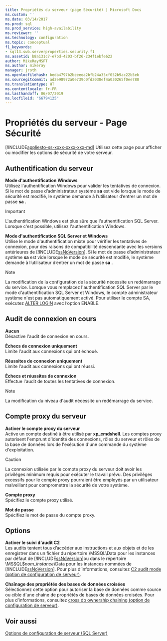```yaml
---
title: Propriétés du serveur (page Sécurité) | Microsoft Docs
ms.custom: ''
ms.date: 03/14/2017
ms.prod: sql
ms.prod_service: high-availability
ms.reviewer: ''
ms.technology: configuration
ms.topic: conceptual
f1_keywords:
- sql13.swb.serverproperties.security.f1
ms.assetid: b8a131c7-e7bd-4203-bf26-234f1ebfe622
author: MikeRayMSFT
ms.author: mikeray
manager: jroth
ms.openlocfilehash: beda4797b2beeeea2bfb24a35cf052b9ac22b5eb
ms.sourcegitcommit: ad2e98972a0e739c0fd2038ef4a030265f0ee788
ms.translationtype: HT
ms.contentlocale: fr-FR
ms.lasthandoff: 06/07/2019
ms.locfileid: "66794125"
---
```

# <a name="server-properties---security-page"></a>Propriétés du serveur - Page Sécurité
[!INCLUDE[appliesto-ss-xxxx-xxxx-xxx-md](../../includes/appliesto-ss-xxxx-xxxx-xxx-md.md)]
  Utilisez cette page pour afficher ou modifier les options de sécurité de votre serveur.  
  
## <a name="server-authentication"></a>Authentification du serveur  
 **Mode d'authentification Windows**  
 Utilisez l'authentification Windows pour valider les tentatives de connexion. Si le mot de passe d’administrateur système **sa** est vide lorsque le mode de sécurité est modifié, le système demande à l’utilisateur d’entrer un mot de passe **sa** .  
  
> [!IMPORTANT]  
>  L'authentification Windows est plus sûre que l'authentification SQL Server. Lorsque c'est possible, utilisez l'authentification Windows.  
  
 **Mode d'authentification SQL Server et Windows**  
 Utilise le mode d'authentification mixte pour vérifier les tentatives de connexion, pour des raisons de compatibilité descendante avec les versions antérieures de [!INCLUDE[ssNoVersion](../../includes/ssnoversion-md.md)]. Si le mot de passe d’administrateur système **sa** est vide lorsque le mode de sécurité est modifié, le système demande à l’utilisateur d’entrer un mot de passe **sa** .  
  
> [!NOTE]  
>  La modification de la configuration de la sécurité nécessite un redémarrage du service. Lorsque vous remplacez l'authentification SQL Server par le mode d'authentification SQL Server et Windows, le compte administrateur système n'est pas automatiquement activé. Pour utiliser le compte SA, exécutez [ALTER LOGIN](../../t-sql/statements/alter-login-transact-sql.md) avec l’option ENABLE.  
  
## <a name="login-auditing"></a>Audit de connexion en cours  
 **Aucun**  
 Désactive l'audit de connexion en cours.  
  
 **Échecs de connexion uniquement**  
 Limite l'audit aux connexions qui ont échoué.  
  
 **Réussites de connexion uniquement**  
 Limite l'audit aux connexions qui ont réussi.  
  
 **Échecs et réussites de connexion**  
 Effectue l'audit de toutes les tentatives de connexion.  
  
> [!NOTE]  
>  La modification du niveau d'audit nécessite un redémarrage du service.  
  
## <a name="server-proxy-account"></a>Compte proxy du serveur  
 **Activer le compte proxy du serveur**  
 Active un compte destiné à être utilisé par **xp_cmdshell**. Les comptes proxy autorisent l'emprunt d'identité des connexions, rôles du serveur et rôles de la base de données lors de l'exécution d'une commande du système d'exploitation.  
  
> [!CAUTION]  
>  La connexion utilisée par le compte proxy du serveur doit avoir les privilèges minimum requis pour exécuter le travail prévu. Des privilèges excessifs pour le compte proxy pourraient être employés par un utilisateur malveillant pour compromettre la sécurité de votre système.  
  
 **Compte proxy**  
 Spécifiez le compte proxy utilisé.  
  
 **Mot de passe**  
 Spécifiez le mot de passe du compte proxy.  
  
## <a name="options"></a>Options  
 **Activer le suivi d'audit C2**  
 Les audits tentent tous d’accéder aux instructions et aux objets et de les enregistrer dans un fichier du répertoire \MSSQL\Data pour les instances par défaut de [!INCLUDE[ssNoVersion](../../includes/ssnoversion-md.md)]ou dans le répertoire \MSSQL$*nom_instance*\Data pour les instances nommées de [!INCLUDE[ssNoVersion](../../includes/ssnoversion-md.md)]. Pour plus d’informations, consultez [C2 audit mode (option de configuration de serveur)](../../database-engine/configure-windows/c2-audit-mode-server-configuration-option.md).  
  
 **Chaînage des propriétés des bases de données croisées**  
 Sélectionnez cette option pour autoriser la base de données comme source ou cible d'une chaîne de propriétés de bases de données croisées. Pour plus d’informations, consultez [cross db ownership chaining (option de configuration de serveur)](../../database-engine/configure-windows/cross-db-ownership-chaining-server-configuration-option.md).  
  
## <a name="see-also"></a>Voir aussi  
 [Options de configuration de serveur &#40;SQL Server&#41;](../../database-engine/configure-windows/server-configuration-options-sql-server.md)  
  
  
